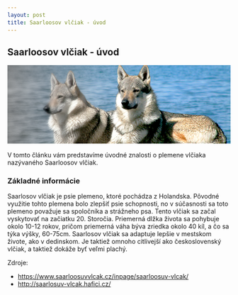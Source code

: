 ```yaml
---
layout: post
title: Saarloosov vlčiak - úvod
---
```

## Saarloosov vlčiak - úvod
![Saarloosov vlčiak](images/saarloos1.png)

V tomto článku vám predstavíme úvodné znalosti o plemene vlčiaka nazývaného Saarloosov vlčiak.



### Základné informácie

Saarlosov vlčiak je psie plemeno, ktoré pochádza z Holandska. Pôvodné využitie tohto plemena bolo zlepšiť psie schopnosti, no v súčasnosti sa toto plemeno považuje sa spoločníka a strážneho psa. Tento vlčiak sa začal vyskytovať na začiatku 20. Storočia. Priemerná dlžka života sa pohybuje okolo 10-12 rokov, pričom priemerná váha býva zriedka okolo 40 kíl, a čo sa týka výšky, 60-75cm. 
Saarlosov vlčiak sa adaptuje lepšie v mestskom živote, ako v dedinskom. Je taktiež omnoho citlivejší ako československý vlčiak, a taktiež dokáže byť veľmi plachý.

Zdroje:
- <https://www.saarloosuvvlcak.cz/inpage/saarloosuv-vlcak/>
- <http://saarlosuv-vlcak.hafici.cz/>